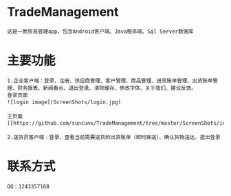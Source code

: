 # TradeManagement
	这是一款贸易管理app，包含Android客户端、Java服务端、Sql Server数据库
	
# 主要功能
	
	1.企业客户端：登录、注册、供应商管理、客户管理、商品管理、进货账单管理、出货账单管理、财务报表、新闻看点、退出登录、清除缓存、修改字体、关于我们、建议反馈。
	登录页面
	![login image](ScreenShots/login.jpg)
	
	主页面
	[[https://github.com/suncunx/TradeManagement/tree/master/ScreenShots/inBill.jpg|alt=octocat]]
	
	2.送货员客户端：登录、查看当前需要送货的出货账单（即时推送）、确认货物送达、退出登录
	
# 联系方式
	QQ：1243357168